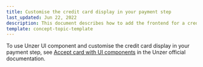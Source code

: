 ```yaml
---
title: Customise the credit card display in your payment step
last_updated: Jun 22, 2022
description: This document describes how to add the frontend for a credit card to your project.
template: concept-topic-template
---
```


To use Unzer UI component and customise the credit card display in your payment step, see [Accept card with UI components](https://docs.unzer.com/payment-methods/card/accept-card-ui-component/) in the Unzer official documentation.
